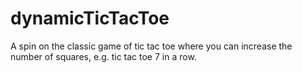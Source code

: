 # dynamicTicTacToe

A spin on the classic game of tic tac toe where you can increase the number of squares, e.g. tic tac toe 7 in a row.  
